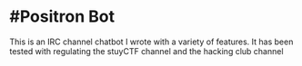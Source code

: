 #Positron Bot
======

This is an IRC channel chatbot I wrote with a variety of features. It has been
tested with regulating the stuyCTF channel and the hacking club channel

#
